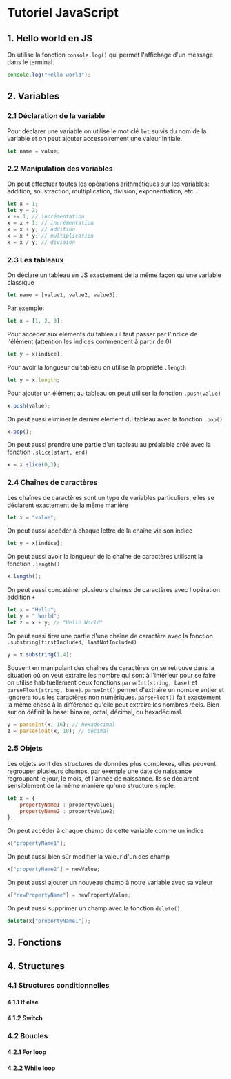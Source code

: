 # Tutoriel JavaScript
## 1. Hello world en JS
On utilise la fonction `console.log()` qui permet l'affichage d'un message dans le terminal. 
```js
console.log("Hello world");
```
## 2. Variables
### 2.1 Déclaration de la variable
Pour déclarer une variable on utilise le mot clé `let` suivis du nom de la variable et on peut ajouter accessoirement une valeur initiale. 
```js
let name = value;
```
### 2.2 Manipulation des variables
On peut effectuer toutes les opérations arithmétiques sur les variables: addition, soustraction, multiplication, division, exponentiation, etc...
```js
let x = 1;
let y = 2;
x += 1; // incrémentation
x = x + 1; // incrémentation
x = x + y; // addition
x = x * y; // multiplication
x = x / y; // division
```
### 2.3 Les tableaux
On déclare un tableau en JS exactement de la même façon qu'une variable classique
```js
let name = [value1, value2, value3];
```
Par exemple: 
```js
let x = [1, 2, 3];
```
Pour accéder aux éléments du tableau il faut passer par l'indice de l'élément (attention les indices commencent à partir de 0)
```js
let y = x[indice];
```
Pour avoir la longueur du tableau on utilise la propriété `.length`
```js
let y = x.length;
```
Pour ajouter un élément au tableau on peut utiliser la fonction `.push(value)`
```js
x.push(value);
```
On peut aussi éliminer le dernier élément du tableau avec la fonction `.pop()`
```js
x.pop();
```
On peut aussi prendre une partie d'un tableau au préalable créé avec la fonction `.slice(start, end)`
```js
x = x.slice(0,3);
```
### 2.4 Chaînes de caractères
Les chaînes de caractères sont un type de variables particuliers, elles se déclarent exactement de la même manière
```js
let x = "value";
```
On peut aussi accéder à chaque lettre de la chaîne via son indice
```js
let y = x[indice];
```
On peut aussi avoir la longueur de la chaîne de caractères utilisant la fonction `.length()`
```js
x.length();
```
On peut aussi concaténer plusieurs chaines de caractères avec l'opération addition `+`
```js
let x = "Hello";
let y = " World";
let z = x + y; // "Hello World"
```
On peut aussi tirer une partie d'une chaîne de caractère avec la fonction `.substring(firstIncluded, lastNotIncluded)`
```js
y = x.substring(1,4);
```
Souvent en manipulant des chaînes de caractères on se retrouve dans la situation où on veut extraire les nombre qui sont à l'intérieur pour se faire on utilise habituellement deux fonctions `parseInt(string, base)` et `parseFloat(string, base)`. `parseInt()` permet d'extraire un nombre entier et ignorera tous les caractères non numériques. `parseFloat()` fait exactement la même chose à la différence qu'elle peut extraire les nombres réels. Bien sur on définit la base: binaire, octal, décimal, ou hexadécimal. 
```js
y = parseInt(x, 16); // hexadécimal
z = parseFloat(x, 10); // décimal
```
### 2.5 Objets
Les objets sont des structures de données plus complexes, elles peuvent regrouper plusieurs champs, par exemple une date de naissance regroupant le jour, le mois, et l'année de naissance. Ils se déclarent sensiblement de la même manière qu'une structure simple.
```js
let x = {
    propertyName1 : propertyValue1;
    propertyName2 : propertyValue2;
};
```
On peut accéder à chaque champ de cette variable comme un indice 
```js
x["propertyName1"];
```
On peut aussi bien sûr modifier la valeur d'un des champ
```js
x["propertyName2"] = newValue;
```
On peut aussi ajouter un nouveau champ à notre variable avec sa valeur
```js
x["newPropertyName"] = newPropertyValue;
```
On peut aussi supprimer un champ avec la fonction `delete()`
```js
delete(x["propertyName1"]);
```
## 3. Fonctions

## 4. Structures
### 4.1 Structures conditionnelles
#### 4.1.1 If else
#### 4.1.2 Switch
### 4.2 Boucles
#### 4.2.1 For loop
#### 4.2.2 While loop